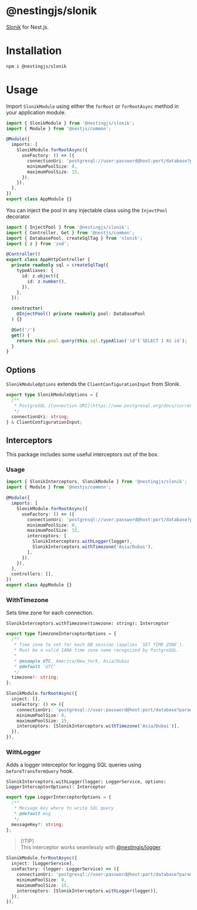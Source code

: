 # @nestingjs/slonik

[Slonik](https://github.com/gajus/slonik) for Nest.js.

# Installation

```bash
npm i @nestingjs/slonik
```

# Usage

Import `SlonikModule` using either the `forRoot` or `forRootAsync` method in your application module.

```ts
import { SlonikModule } from '@nestingjs/slonik';
import { Module } from '@nestjs/common';

@Module({
  imports: [
    SlonikModule.forRootAsync({
      useFactory: () => ({
        connectionUri: 'postgresql://user:password@host:port/database?param=value',
        minimumPoolSize: 0,
        maximumPoolSize: 15,
      }),
    }),
  ],
})
export class AppModule {}
```

You can inject the pool in any injectable class using the `InjectPool` decorator.

```ts
import { InjectPool } from '@nestingjs/slonik';
import { Controller, Get } from '@nestjs/common';
import { DatabasePool, createSqlTag } from 'slonik';
import { z } from 'zod';

@Controller()
export class AppHttpController {
  private readonly sql = createSqlTag({
    typeAliases: {
      id: z.object({
        id: z.number(),
      }),
    },
  });

  constructor(
    @InjectPool() private readonly pool: DatabasePool
  ) {}

  @Get('/')
  get() {
    return this.pool.query(this.sql.typeAlias('id')`SELECT 1 AS id`);
  }
}
```

## Options

`SlonikModuleOptions` extends the `ClientConfigurationInput` from Slonik.

```ts
export type SlonikModuleOptions = {
  /**
   * PostgreSQL [Connection URI](https://www.postgresql.org/docs/current/libpq-connect.html#LIBPQ-CONNSTRING).
   */
  connectionUri: string;
} & ClientConfigurationInput;
```

## Interceptors

This package includes some useful interceptors out of the box.

### Usage

```ts
import { SlonikInterceptors, SlonikModule } from '@nestingjs/slonik';
import { Module } from '@nestjs/common';

@Module({
  imports: [
    SlonikModule.forRootAsync({
      useFactory: () => ({
        connectionUri: 'postgresql://user:password@host:port/database?param=value',
        minimumPoolSize: 0,
        maximumPoolSize: 15,
        interceptors: [
          SlonikInterceptors.withLogger(logger),
          SlonikInterceptors.withTimezone('Asia/Dubai'),
        ],
      }),
    }),
  ],
  controllers: [],
})
export class AppModule {}
```

### WithTimezone

Sets time zone for each connection.

`SlonikInterceptors.withTimezone(timezone: string): Interceptor`

```ts
export type TimezoneInterceptorOptions = {
  /**
   * Time zone to set for each DB session (applies `SET TIME ZONE`).
   * Must be a valid IANA time zone name recognized by PostgreSQL.
   *
   * @example UTC, America/New_York, Asia/Dubai
   * @default 'UTC'
   */
  timezone?: string;
};
```

```ts
SlonikModule.forRootAsync({
  inject: [],
  useFactory: () => ({
    connectionUri: 'postgresql://user:password@host:port/database?param=value',
    minimumPoolSize: 0,
    maximumPoolSize: 15,
    interceptors: [SlonikInterceptors.withTimezone('Asia/Dubai')],
  }),
}),
```

### WithLogger
Adds a logger interceptor for logging SQL queries using `beforeTransformQuery` hook.

`SlonikInterceptors.withLogger(logger: LoggerService, options: LoggerInterceptorOptions): Interceptor`

```ts
export type LoggerInterceptorOptions = {
  /**
   * Message key where to write SQL query
   * @default msg
   */
  messageKey?: string;
};
```

> [!TIP]\
> This interceptor works seamlessly with [@nestingjs/logger](https://github.com/notmedia/nestingjs/tree/master/packages/logger).

```ts
SlonikModule.forRootAsync({
  inject: [LoggerService],
  useFactory: (logger: LoggerService) => ({
    connectionUri: 'postgresql://user:password@host:port/database?param=value',
    minimumPoolSize: 0,
    maximumPoolSize: 15,
    interceptors: [SlonikInterceptors.withLogger(logger)],
  }),
}),
```
